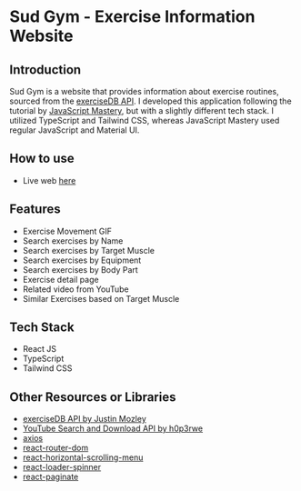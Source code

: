 # Sud Gym - Exercise Information Website

## Introduction
Sud Gym is a website that provides information about exercise routines, sourced from the [exerciseDB API](https://rapidapi.com/justin-WFnsXH_t6/api/exercisedb). I developed this application following the tutorial by [JavaScript Mastery](https://youtu.be/KBpoBc98BwM), but with a slightly different tech stack. I utilized TypeScript and Tailwind CSS, whereas JavaScript Mastery used regular JavaScript and Material UI.

## How to use
- Live web [here](https://sudgym.netlify.app)

## Features
* Exercise Movement GIF
* Search exercises by Name
* Search exercises by Target Muscle
* Search exercises by Equipment
* Search exercises by Body Part
* Exercise detail page
* Related video from YouTube
* Similar Exercises based on Target Muscle

## Tech Stack
* React JS
* TypeScript
* Tailwind CSS

## Other Resources or Libraries
* [exerciseDB API by Justin Mozley](https://rapidapi.com/justin-WFnsXH_t6/api/exercisedb)
* [YouTube Search and Download API by h0p3rwe](https://rapidapi.com/h0p3rwe/api/youtube-search-and-download)
* [axios](https://axios-http.com/)
* [react-router-dom](https://reactrouter.com/)
* [react-horizontal-scrolling-menu](https://github.com/asmyshlyaev177/react-horizontal-scrolling-menu)
* [react-loader-spinner](https://mhnpd.github.io/react-loader-spinner/)
* [react-paginate](https://github.com/AdeleD/react-paginate)
